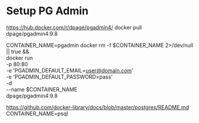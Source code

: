 # Setup PG Admin

https://hub.docker.com/r/dpage/pgadmin4/
docker pull dpage/pgadmin4:9.8

CONTAINER_NAME=pgadmin
docker rm -f $CONTAINER_NAME 2>/dev/null || true &&\
docker run \
    -p 80:80 \
    -e 'PGADMIN_DEFAULT_EMAIL=user@domain.com' \
    -e 'PGADMIN_DEFAULT_PASSWORD=pass' \
    -d \
    --name $CONTAINER_NAME \
    dpage/pgadmin4:9.8


https://github.com/docker-library/docs/blob/master/postgres/README.md
CONTAINER_NAME=psql
